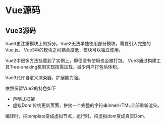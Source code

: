 # Vue源码

## Vue3源码

Vue3更注重模块上的拆分。Vue2无法单独使用部分模块，需要引入完整的Vue.js。
Vue3中的模块之间耦合度低，模块可以独立使用。

Vue2中很多方法挂载到了实例上，即便没有使用也会被打包。
Vue3通过构建工具Tree-shaking机制实现按需加载，减少用户打包后体积。

Vue3允许自定义渲染器，扩展能力强。

依然保留Vue2的特色如下

* 声明式框架
* 虚拟Dom
传统更新页面，拼接一个完整的字符串innerHTML全部重新渲染。

编译时，把template变成虚拟节点，运行时，把虚拟dom变成真实Dom.

